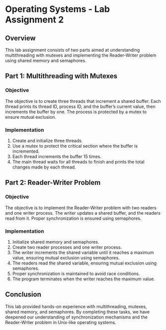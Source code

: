 # Operating Systems - Lab Assignment 2

## Overview
This lab assignment consists of two parts aimed at understanding multithreading with mutexes and implementing the Reader-Writer problem using shared memory and semaphores.

## Part 1: Multithreading with Mutexes

### Objective
The objective is to create three threads that increment a shared buffer. Each thread prints its thread ID, process ID, and the buffer’s current value, then increments the buffer by one. The process is protected by a mutex to ensure mutual exclusion.

### Implementation
1. Create and initialize three threads.
2. Use a mutex to protect the critical section where the buffer is incremented.
3. Each thread increments the buffer 15 times.
4. The main thread waits for all threads to finish and prints the total changes made by each thread.

## Part 2: Reader-Writer Problem

### Objective
The objective is to implement the Reader-Writer problem with two readers and one writer process. The writer updates a shared buffer, and the readers read from it. Proper synchronization is ensured using semaphores.

### Implementation
1. Initialize shared memory and semaphores.
2. Create two reader processes and one writer process.
3. The writer increments the shared variable until it reaches a maximum value, ensuring mutual exclusion using semaphores.
4. The readers read the shared variable, ensuring mutual exclusion using semaphores.
5. Proper synchronization is maintained to avoid race conditions.
6. The program terminates when the writer reaches the maximum value.

## Conclusion
This lab provided hands-on experience with multithreading, mutexes, shared memory, and semaphores. By completing these tasks, we have deepened our understanding of synchronization mechanisms and the Reader-Writer problem in Unix-like operating systems.
